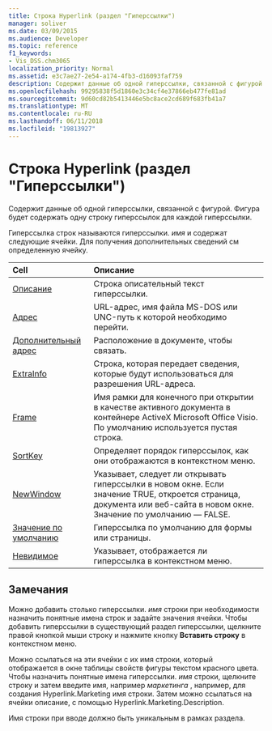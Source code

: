 ```yaml
---
title: Строка Hyperlink (раздел "Гиперссылки")
manager: soliver
ms.date: 03/09/2015
ms.audience: Developer
ms.topic: reference
f1_keywords:
- Vis_DSS.chm3065
localization_priority: Normal
ms.assetid: e3c7ae27-2e54-a174-4fb3-d16093faf759
description: Содержит данные об одной гиперссылки, связанной с фигурой. Фигура будет содержать одну строку гиперссылок для каждой гиперссылки.
ms.openlocfilehash: 99295838f5d1860e3c34cf4e37866eb477fe81ad
ms.sourcegitcommit: 9d60cd82b5413446e5bc8ace2cd689f683fb41a7
ms.translationtype: MT
ms.contentlocale: ru-RU
ms.lasthandoff: 06/11/2018
ms.locfileid: "19813927"
---
```

# <a name="hyperlink-row-hyperlinks-section"></a>Строка Hyperlink (раздел "Гиперссылки")

Содержит данные об одной гиперссылки, связанной с фигурой. Фигура будет содержать одну строку гиперссылок для каждой гиперссылки.
  
Гиперссылка строк называются гиперссылки. *имя* и содержат следующие ячейки. Для получения дополнительных сведений см определенную ячейку. 
  
|**Cell**|**Описание**|
|:-----|:-----|
|[Описание](description-cell-hyperlinks-section.md) <br/> |Строка описательный текст гиперссылки.  <br/> |
|[Адрес](address-cell-hyperlinks-section.md) <br/> |URL-адрес, имя файла MS-DOS или UNC-путь к которой необходимо перейти.  <br/> |
|[Дополнительный адрес](subaddress-cell-hyperlinks-section.md) <br/> |Расположение в документе, чтобы связать.  <br/> |
|[ExtraInfo](extrainfo-cell-hyperlinks-section.md) <br/> |Строка, которая передает сведения, которые будут использоваться для разрешения URL-адреса.  <br/> |
|[Frame](frame-cell-hyperlinks-section.md) <br/> |Имя рамки для конечного при открытии в качестве активного документа в контейнере ActiveX Microsoft Office Visio. По умолчанию используется пустая строка.  <br/> |
|[SortKey](sortkey-cell-hyperlinks-section.md) <br/> |Определяет порядок гиперссылок, как они отображаются в контекстном меню.  <br/> |
|[NewWindow](newwindow-cell-hyperlinks-section.md) <br/> |Указывает, следует ли открывать гиперссылки в новом окне. Если значение TRUE, откроется страница, документа или веб-сайта в новом окне. Значение по умолчанию — FALSE.  <br/> |
|[Значение по умолчанию](default-cell-hyperlinks-section.md) <br/> |Гиперссылка по умолчанию для формы или страницы.  <br/> |
|[Невидимое](invisible-cell-hyperlinks-section.md) <br/> |Указывает, отображается ли гиперссылка в контекстном меню.  <br/> |
   
## <a name="remarks"></a>Замечания

 Можно добавить столько гиперссылки.  *имя* строки при необходимости назначить понятные имена строк и задайте значения ячейки. Чтобы добавить гиперссылки в существующий раздел гиперссылки, щелкните правой кнопкой мыши строку и нажмите кнопку **Вставить строку** в контекстном меню. 
  
Можно ссылаться на эти ячейки с их имя строки, который отображается в окне таблицы свойств фигуры текстом красного цвета. Чтобы назначить понятные имена гиперссылки. *имя* строки, щелкните строку и затем введите имя, например *маркетинга* , например, для создания Hyperlink.Marketing имя строки. Затем можно ссылаться на ячейки описание, с помощью Hyperlink.Marketing.Description. 
  
Имя строки при вводе должно быть уникальным в рамках раздела.
  

